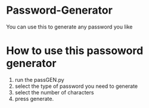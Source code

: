 # Password-Generator
You can use this to generate any password you like

# How to use this passoword generator

1. run the passGEN.py
2. select the type of password you need to generate
3. select the number of characters
4. press generate.
